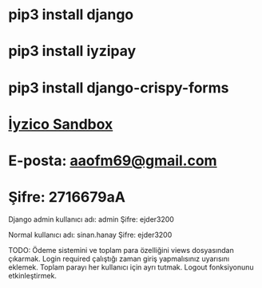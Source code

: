 # pip3 install django
# pip3 install iyzipay
# pip3 install django-crispy-forms

# [İyzico Sandbox](https://sandbox-merchant.iyzipay.com/auth/login)
# E-posta: aaofm69@gmail.com
# Şifre: 2716679aA

Django admin kullanıcı adı: admin
Şifre: ejder3200

Normal kullanıcı adı: sinan.hanay
Şifre: ejder3200

TODO:
Ödeme sistemini ve toplam para özelliğini views dosyasından çıkarmak.
Login required çalıştığı zaman giriş yapmalısınız uyarısını eklemek.
Toplam parayı her kullanıcı için ayrı tutmak.
Logout fonksiyonunu etkinleştirmek.
